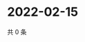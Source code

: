 # 2022-02-15

共 0 条

<!-- BEGIN WEIBO -->
<!-- 最后更新时间 Tue Feb 15 2022 23:17:33 GMT+0800 (China Standard Time) -->

<!-- END WEIBO -->
